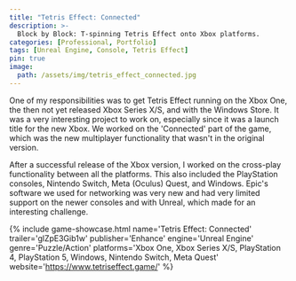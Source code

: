 ```yaml
---
title: "Tetris Effect: Connected"
description: >-
  Block by Block: T-spinning Tetris Effect onto Xbox platforms.
categories: [Professional, Portfolio]
tags: [Unreal Engine, Console, Tetris Effect]
pin: true
image:
  path: /assets/img/tetris_effect_connected.jpg
---
```


One of my responsibilities was to get Tetris Effect running on the Xbox One, the then not yet released Xbox Series X/S, and with the Windows Store.
It was a very interesting project to work on, especially since it was a launch title for the new Xbox. 
We worked on the 'Connected' part of the game, which was the new multiplayer functionality that wasn't in the original version.

After a successful release of the Xbox version, I worked on the cross-play functionality between all the platforms. This also included the PlayStation consoles, Nintendo Switch, Meta (Oculus) Quest, and Windows. 
Epic's software we used for networking was very new and had very limited support on the newer consoles and with Unreal, which made for an interesting challenge.

{% include game-showcase.html 
  name='Tetris Effect: Connected' 
  trailer='glZpE3Gib1w'
  publisher='Enhance'
  engine='Unreal Engine'
  genre='Puzzle/Action'
  platforms='Xbox One, Xbox Series X/S, PlayStation 4, PlayStation 5, Windows, Nintendo Switch, Meta Quest'
  website='https://www.tetriseffect.game/'
%}

